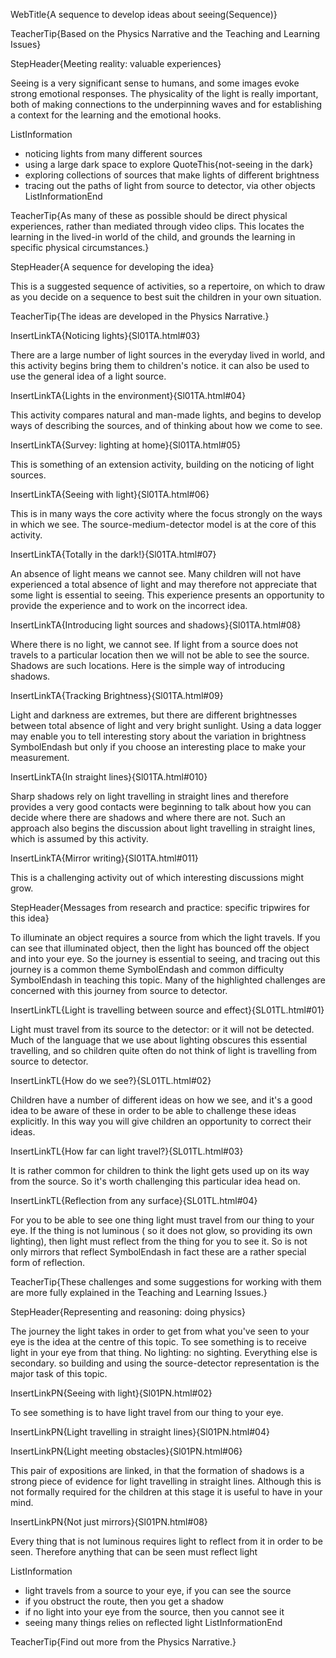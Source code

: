 WebTitle{A sequence to develop ideas about seeing(Sequence)}

TeacherTip{Based on the Physics Narrative and the Teaching and Learning Issues}

StepHeader{Meeting reality: valuable experiences}

Seeing is a very significant sense to humans, and some images evoke strong emotional responses. The physicality of the light is really important, both of making connections to the underpinning waves and for establishing a context for the learning and the emotional hooks.

ListInformation
- noticing lights from many different sources
- using  a large dark space to explore QuoteThis{not-seeing in the dark}
- exploring collections of sources that make lights of different brightness
- tracing out the paths of light from source to detector, via other objects
ListInformationEnd

TeacherTip{As many of these as possible should be direct physical experiences, rather than mediated through video clips. This locates the learning in the lived-in world of the child, and grounds the learning in specific physical circumstances.}

StepHeader{A sequence for developing the idea}

This is a suggested sequence of activities, so a repertoire, on which to draw as you decide on a sequence to best suit the children in your own situation.

TeacherTip{The ideas are developed in the Physics Narrative.}

InsertLinkTA{Noticing lights}{Sl01TA.html#03}

There are a large number of light sources in the everyday lived in world, and this activity  begins bring them to children&apos;s notice.  it can also be used to use the general idea of a light source.

InsertLinkTA{Lights in the environment}{Sl01TA.html#04}

This activity compares natural and man-made lights, and begins to develop ways of describing the sources, and of thinking about how we come to see.

InsertLinkTA{Survey: lighting at home}{Sl01TA.html#05}

This is something of an extension activity,  building on the noticing of light sources.

InsertLinkTA{Seeing with light}{Sl01TA.html#06}

This is in many ways the core activity where the focus strongly on the ways in which we see. The source-medium-detector model is at the core of this activity.

InsertLinkTA{Totally in the dark!}{Sl01TA.html#07}

An absence of light means we cannot see. Many  children will not have experienced a total absence of light and may therefore not appreciate that some light is essential to seeing. This experience presents an opportunity to provide the experience and to work on the incorrect idea.

InsertLinkTA{Introducing light sources and shadows}{Sl01TA.html#08}

Where there is no light, we cannot see. If light from a source does not  travels to a particular location then we will not be able to see the source. Shadows are  such  locations.  Here is the simple way of introducing shadows.

InsertLinkTA{Tracking Brightness}{Sl01TA.html#09}

Light and darkness are extremes, but there are different brightnesses  between total absence of light and very bright sunlight. Using a data logger may enable you to tell interesting story about the variation in  brightness SymbolEndash but only if you choose an interesting place to make your measurement.

InsertLinkTA{In straight lines}{Sl01TA.html#010}

Sharp shadows rely on light travelling in straight lines and therefore provides a very good contacts were beginning to talk about how you can decide where there are shadows and where there are not.  Such an approach also begins the discussion about light travelling in straight lines, which is assumed by this activity.

InsertLinkTA{Mirror writing}{Sl01TA.html#011}

This is a challenging activity out of which interesting discussions might grow.


StepHeader{Messages from research and practice: specific tripwires for this idea}

To illuminate an object requires a source from which the light travels. If you can see that illuminated object, then the light has bounced off the object and into your eye. So the journey is essential to seeing, and tracing out this journey is a common theme SymbolEndash and common difficulty SymbolEndash in teaching this topic.  Many of the highlighted challenges are concerned with this journey from source to detector.

InsertLinkTL{Light is travelling between source and effect}{SL01TL.html#01}

Light must travel from its source to the detector: or it will not be detected. Much of the language that we use about lighting obscures this essential travelling, and so children quite often do not think of light is travelling from source to detector.

InsertLinkTL{How do we see?}{SL01TL.html#02}

Children have a number of different ideas on how we see, and it&apos;s a good idea to be aware of these in order to be able to challenge these ideas explicitly. In this way you will give children an opportunity to correct their ideas.

InsertLinkTL{How far can light travel?}{SL01TL.html#03}

It is rather common for children to think the light gets used up on its way from the source. So it&apos;s worth challenging this particular idea head on.

InsertLinkTL{Reflection from any surface}{SL01TL.html#04}

For you to be able to see one thing light must travel from our thing to your eye.  If the thing is not luminous ( so it does not glow, so providing its own lighting),  then light must reflect from the thing for you to see it. So is not only mirrors that reflect SymbolEndash in fact these are a rather special form of reflection.

TeacherTip{These challenges and some suggestions for working with them are more fully explained in the Teaching and Learning Issues.}

StepHeader{Representing and reasoning: doing physics}

The journey the light takes in order to get from what you&apos;ve seen to your eye is the  idea at the centre of this topic. To see something is to receive light in your eye from that thing. No lighting: no sighting. Everything else is secondary.  so building and using the source-detector representation is the major task of this topic.

InsertLinkPN{Seeing with light}{Sl01PN.html#02}

To see something is to have light travel from our thing to your eye.

InsertLinkPN{Light travelling in straight lines}{Sl01PN.html#04}

InsertLinkPN{Light meeting obstacles}{Sl01PN.html#06}

This pair of expositions are linked, in that the formation of shadows is a strong piece of evidence for light travelling in straight lines. Although this is not formally required for the children at this stage it is useful to have in your mind.

InsertLinkPN{Not just mirrors}{Sl01PN.html#08}

Every thing that is not luminous requires light to reflect from it in order to be seen. Therefore anything that can be seen must reflect light

ListInformation
- light travels from a source to your eye,  if you can see the source
- if you obstruct the route, then you get a shadow
- if no light into your eye from the source, then you cannot see it
- seeing many things relies on reflected light
ListInformationEnd

TeacherTip{Find out more from the Physics Narrative.}

